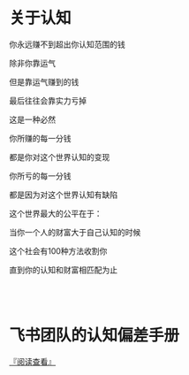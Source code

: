 # 关于认知

你永远赚不到超出你认知范围的钱

除非你靠运气

但是靠运气赚到的钱

最后往往会靠实力亏掉

这是一种必然

你所赚的每一分钱

都是你对这个世界认知的变现

你所亏的每一分钱

都是因为对这个世界认知有缺陷

这个世界最大的公平在于：

当你一个人的财富大于自己认知的时候

这个社会有100种方法收割你

直到你的认知和财富相匹配为止


<br>
<br>

# 飞书团队的认知偏差手册

[『阅读查看』](https://s75w5y7vut.feishu.cn/docs/doccn3BatnScBJe7wD7K3S5poFf#)
